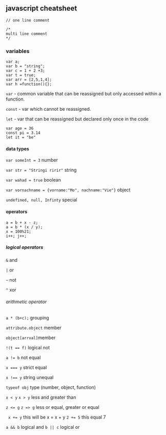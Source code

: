 ## javascript cheatsheet

``` // one line comment ```
```
/*
multi line comment
*/
```

### variables

``` 
var a;
var b = "string";
var c = 1 + 2 +3;
var t = true;
var arr = [2,5,1,4];
var h =function(){};
```

``` var ``` - common variable that can be reassigned but only accessed within a function.

``` const ``` - var which cannot be reassigned. 

``` let ``` - var that can be reassigned but declared only once in the code

```
var age = 36
const pi = 3.14
let it = "be"
```

#### data types

``` var someInt = 3 ``` number

``` var str = "Stringi ririr" ``` string

``` var wahad = true ``` boolean

``` var vornachname = {vorname:"Mo", nachname:"Vie"} ``` object

``` undefined, null, Infinty ``` special

#### operators

```
a = b + x - z;
a = b * (x / y);
x = 100%21;
i++; j++;
```

##### logical operators

``` & ``` and

``` | ``` or

``` ~ ``` not

``` ^ ``` xor

###### arithmetic operator

``` a * (b+c); ``` grouping

``` attribute.object ``` member

``` object[arrval] ```member

``` !(t == f) ``` logical not

``` a != b ``` not equal

``` x === y ``` strict equal

``` x !== y ``` string unequal

``` typeof obj ``` type (number, object, function)

``` x < y ``` ``` x > y ``` less and greater than

``` z <= g ``` ``` z => g ``` less or equal, greater or equal

``` x += y``` this will be x = x + y ``` 2 += 5 ``` this equal 7

``` a && b ``` logical and ``` b || c ``` logical or 